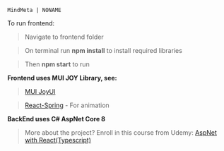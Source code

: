 `MindMeta | NONAME`

To run frontend:

> Navigate to frontend folder

> On terminal run **npm install** to install required libraries

> Then **npm start** to run

**Frontend uses MUI JOY Library, see:**

> [MUI JoyUI](https://mui.com/joy-ui/getting-started/)

> [React-Spring](https://www.react-spring.dev/) - For animation

**BackEnd uses C# AspNet Core 8**

> More about the project? Enroll in this course from Udemy: [AspNet with React(Typescript)](https://www.udemy.com/course/learn-to-build-an-e-commerce-store-with-dotnet-react-redux/)